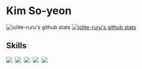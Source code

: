 # Kim So-yeon
![iolite-ruru's github stats](https://github-readme-stats.vercel.app/api?username=iolite-ruru&show_icons=true)
[![iolite-ruru's github stats](https://github-readme-stats.vercel.app/api/top-langs/?username=iolite-ruru&show_icons=true&hide_border=true&title_color=004386&icon_color=004386&layout=compact&exclude_repo=Unity_3DLowPoly)](https://github.com/iolite-ruru)

## Skills
<img src="https://img.shields.io/badge/C-A8B9CC?style=flat-square&logo=C&logoColor=white"/></a>&nbsp;
<img src="https://img.shields.io/badge/C++-00599C?style=flat-square&logo=C%2B%2B&logoColor=white"/></a>&nbsp;
<img src="https://img.shields.io/badge/Java-007396?style=flat-square&logo=Java&logoColor=white"/></a>&nbsp;
<img src="https://img.shields.io/badge/JavaScript-F7DF1E?style=flat-square&logo=JavaScript&logoColor=white"/></a>&nbsp;
<img src="https://img.shields.io/badge/MySQL-4479A1?style=flat-square&logo=Mysql&logoColor=white"/></a>&nbsp;

